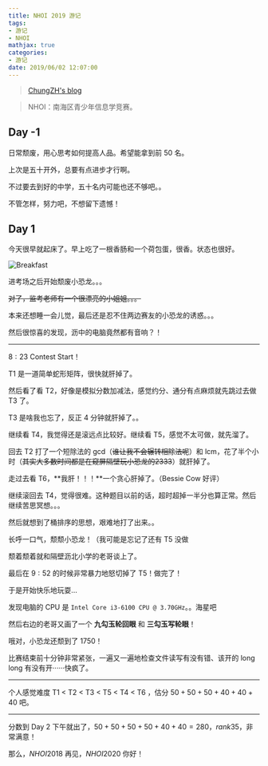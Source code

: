 ```yaml
---
title: NHOI 2019 游记
tags:
- 游记
- NHOI
mathjax: true
categories:
- 游记
date: 2019/06/02 12:07:00
---
```


> [ChungZH's blog]()

> NHOI：南海区青少年信息学竞赛。

## Day -1

日常颓废，用心思考如何提高人品。希望能拿到前 50 名。

上次是五十开外，总要有点进步才行啊。

不过要去到好的中学，五十名内可能也还不够吧。。

不管怎样，努力吧，不想留下遗憾！

## Day 1

今天很早就起床了。早上吃了一根香肠和一个荷包蛋，很香。状态也很好。

![Breakfast](https://chungzhblog-photo.oss-cn-shenzhen.aliyuncs.com/%E5%8D%9A%E5%AE%A2/OI/NHOI2019/FiQkgUKKgatcS2k3frdWIDIK9l63.jpeg)

进考场之后开始颓废小恐龙。。。

~~对了，监考老师有一个很漂亮的小姐姐。。。~~

本来还想睡一会儿觉，最后还是忍不住两边赛友的小恐龙的诱惑。。。

然后很惊喜的发现，沥中的电脑竟然都有音响？！

------

$8:23$ Contest Start！

T1 是一道简单蛇形矩阵，很快就肝掉了。

然后看了看 T2，好像是模拟分数加减法，感觉约分、通分有点麻烦就先跳过去做 T3 了。

T3 是啥我也忘了，反正 4 分钟就肝掉了。。

继续看 T4，我觉得还是滚远点比较好。继续看 T5，感觉不太可做，就先溜了。

回去 T2 打了一个短除法的 gcd（~~谁让我不会辗转相除法呢~~）和 lcm，花了半个小时（~~其实大多数时间都是在窥屏隔壁玩小恐龙的2333~~）就肝掉了。

走过去看 T6，**我肝！！！**一个贪心肝掉了。（Bessie Cow 好评）

继续滚回去 T4，觉得很难。这种题目以前的话，超时超掉一半分也算正常。然后继续苦思冥想。。。

然后就想到了桶排序的思想，艰难地打了出来。。

长呼一口气，颓颓小恐龙！（我可能是忘记了还有 T5 没做

颓着颓着就和隔壁沥北小学的老哥谈上了。

最后在 $9:52$ 的时候非常暴力地怒切掉了 T5！做完了！

于是开始快乐地玩耍...

发现电脑的 CPU 是 `Intel Core i3-6100 CPU @ 3.70GHz`。。海星吧

然后右边的老哥又画了一个 **九勾玉轮回眼** 和 **三勾玉写轮眼**！

哦对，小恐龙还颓到了 $1750$！

比赛结束前十分钟非常紧张，一遍又一遍地检查文件读写有没有错、该开的 long long 有没有开······快疯了。

------

个人感觉难度 T1 < T2 < T3 < T5 < T4 < T6 ，估分 $50 + 50 + 50 + 40 + 40 + 40$ 吧。

------

分数到 Day 2 下午就出了，$50 + 50 + 50 + 50 + 40 + 40 = 280$，$rank 35$，非常满意！

那么，$NHOI 2018$ 再见，$NHOI 2020$ 你好！
